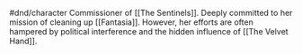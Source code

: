 #dnd/character 
Commissioner of [[The Sentinels]]. Deeply committed to her mission of cleaning up [[Fantasia]]. However, her efforts are often hampered by political interference and the hidden influence of [[The Velvet Hand]].